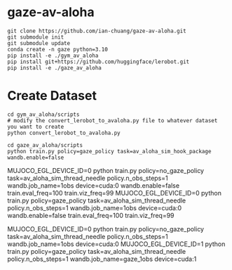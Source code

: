 # gaze-av-aloha

```
git clone https://github.com/ian-chuang/gaze-av-aloha.git
git submodule init
git submodule update
conda create -n gaze python=3.10
pip install -e ./gym_av_aloha
pip install git+https://github.com/huggingface/lerobot.git
pip install -e ./gaze_av_aloha
```

# Create Dataset

```
cd gym_av_aloha/scripts
# modify the convert_lerobot_to_avaloha.py file to whatever dataset you want to create
python convert_lerobot_to_avaloha.py
```

```
cd gaze_av_aloha/scripts
python train.py policy=gaze_policy task=av_aloha_sim_hook_package wandb.enable=false 
```


MUJOCO_EGL_DEVICE_ID=0 python train.py policy=no_gaze_policy task=av_aloha_sim_thread_needle policy.n_obs_steps=1 wandb.job_name=1obs device=cuda:0 wandb.enable=false train.eval_freq=100 train.viz_freq=99
MUJOCO_EGL_DEVICE_ID=0 python train.py policy=gaze_policy task=av_aloha_sim_thread_needle policy.n_obs_steps=1 wandb.job_name=1obs device=cuda:0 wandb.enable=false train.eval_freq=100 train.viz_freq=99



MUJOCO_EGL_DEVICE_ID=0 python train.py policy=no_gaze_policy task=av_aloha_sim_thread_needle policy.n_obs_steps=1 wandb.job_name=1obs device=cuda:0
MUJOCO_EGL_DEVICE_ID=1 python train.py policy=gaze_policy task=av_aloha_sim_thread_needle policy.n_obs_steps=1 wandb.job_name=gaze_1obs device=cuda:1 

<!-- MUJOCO_EGL_DEVICE_ID=2 python train.py policy=no_gaze_policy task=av_aloha_sim_thread_needle policy.n_obs_steps=1 wandb.job_name=1obs_amp device=cuda:2 train.use_amp=true -->